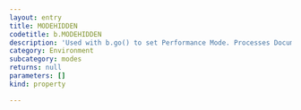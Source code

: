 ```yaml
---
layout: entry
title: MODEHIDDEN
codetitle: b.MODEHIDDEN
description: 'Used with b.go() to set Performance Mode. Processes Document in background mode. Document will not be visible until the script is done. If you are firing on a open document you''ll need to save it before calling b.go(). The document will be removed from the display list and added again after the script is done. In this mode you will likely look at indesign with no open document for quite some time - do not work in indesign during this time. You may want to use b.println("yourMessage") in your script and look at the Console in estk to get information about the process.'
category: Environment
subcategory: modes
returns: null
parameters: []
kind: property

---
```

